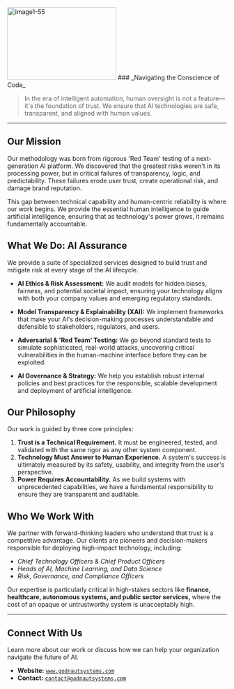 <img width="250" height="167" alt="image1-55" src="https://github.com/user-attachments/assets/02cf4ea3-fe84-434a-b980-c672c457a31f" />
### _Navigating the Conscience of Code_

> In the era of intelligent automation, human oversight is not a feature—it's the foundation of trust. We ensure that AI technologies are safe, transparent, and aligned with human values.

---

## Our Mission

Our methodology was born from rigorous 'Red Team' testing of a next-generation AI platform. We discovered that the greatest risks weren't in its processing power, but in critical failures of transparency, logic, and predictability. These failures erode user trust, create operational risk, and damage brand reputation.

This gap between technical capability and human-centric reliability is where our work begins. We provide the essential human intelligence to guide artificial intelligence, ensuring that as technology's power grows, it remains fundamentally accountable.

## What We Do: AI Assurance

We provide a suite of specialized services designed to build trust and mitigate risk at every stage of the AI lifecycle.

*   **AI Ethics & Risk Assessment:** We audit models for hidden biases, fairness, and potential societal impact, ensuring your technology aligns with both your company values and emerging regulatory standards.

*   **Model Transparency & Explainability (XAI):** We implement frameworks that make your AI's decision-making processes understandable and defensible to stakeholders, regulators, and users.

*   **Adversarial & 'Red Team' Testing:** We go beyond standard tests to simulate sophisticated, real-world attacks, uncovering critical vulnerabilities in the human-machine interface before they can be exploited.

*   **AI Governance & Strategy:** We help you establish robust internal policies and best practices for the responsible, scalable development and deployment of artificial intelligence.

## Our Philosophy

Our work is guided by three core principles:

1.  **Trust is a Technical Requirement.** It must be engineered, tested, and validated with the same rigor as any other system component.
2.  **Technology Must Answer to Human Experience.** A system's success is ultimately measured by its safety, usability, and integrity from the user's perspective.
3.  **Power Requires Accountability.** As we build systems with unprecedented capabilities, we have a fundamental responsibility to ensure they are transparent and auditable.

## Who We Work With

We partner with forward-thinking leaders who understand that trust is a competitive advantage. Our clients are pioneers and decision-makers responsible for deploying high-impact technology, including:

*   _Chief Technology Officers & Chief Product Officers_
*   _Heads of AI, Machine Learning, and Data Science_
*   _Risk, Governance, and Compliance Officers_

Our expertise is particularly critical in high-stakes sectors like **finance, healthcare, autonomous systems, and public sector services,** where the cost of an opaque or untrustworthy system is unacceptably high.

---

## Connect With Us

Learn more about our work or discuss how we can help your organization navigate the future of AI.

*   **Website:** [`www.godnautsystems.com`](https://www.godnautsystems.com)
*   **Contact:** [`contact@godnautsystems.com`](mailto:contact@godnautsystems.com)
